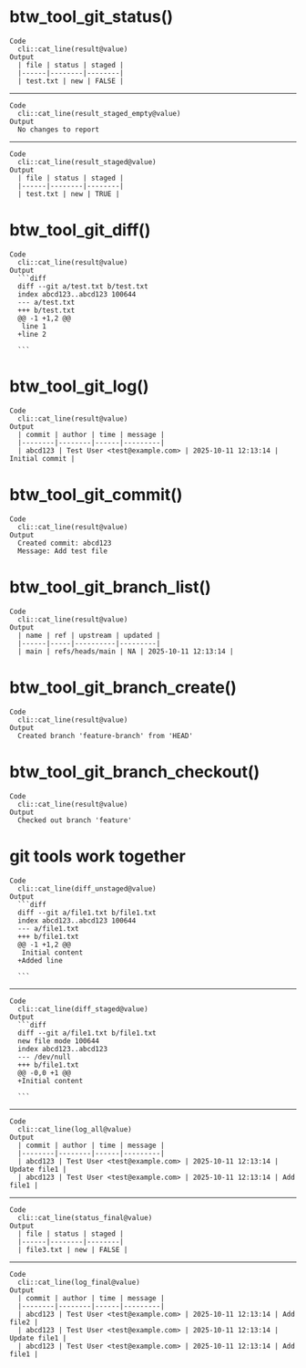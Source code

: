 # btw_tool_git_status()

    Code
      cli::cat_line(result@value)
    Output
      | file | status | staged |
      |------|--------|--------|
      | test.txt | new | FALSE |

---

    Code
      cli::cat_line(result_staged_empty@value)
    Output
      No changes to report

---

    Code
      cli::cat_line(result_staged@value)
    Output
      | file | status | staged |
      |------|--------|--------|
      | test.txt | new | TRUE |

# btw_tool_git_diff()

    Code
      cli::cat_line(result@value)
    Output
      ```diff
      diff --git a/test.txt b/test.txt
      index abcd123..abcd123 100644
      --- a/test.txt
      +++ b/test.txt
      @@ -1 +1,2 @@
       line 1
      +line 2
      
      ```

# btw_tool_git_log()

    Code
      cli::cat_line(result@value)
    Output
      | commit | author | time | message |
      |--------|--------|------|---------|
      | abcd123 | Test User <test@example.com> | 2025-10-11 12:13:14 | Initial commit |

# btw_tool_git_commit()

    Code
      cli::cat_line(result@value)
    Output
      Created commit: abcd123
      Message: Add test file

# btw_tool_git_branch_list()

    Code
      cli::cat_line(result@value)
    Output
      | name | ref | upstream | updated |
      |------|-----|----------|---------|
      | main | refs/heads/main | NA | 2025-10-11 12:13:14 |

# btw_tool_git_branch_create()

    Code
      cli::cat_line(result@value)
    Output
      Created branch 'feature-branch' from 'HEAD'

# btw_tool_git_branch_checkout()

    Code
      cli::cat_line(result@value)
    Output
      Checked out branch 'feature'

# git tools work together

    Code
      cli::cat_line(diff_unstaged@value)
    Output
      ```diff
      diff --git a/file1.txt b/file1.txt
      index abcd123..abcd123 100644
      --- a/file1.txt
      +++ b/file1.txt
      @@ -1 +1,2 @@
       Initial content
      +Added line
      
      ```

---

    Code
      cli::cat_line(diff_staged@value)
    Output
      ```diff
      diff --git a/file1.txt b/file1.txt
      new file mode 100644
      index abcd123..abcd123
      --- /dev/null
      +++ b/file1.txt
      @@ -0,0 +1 @@
      +Initial content
      
      ```

---

    Code
      cli::cat_line(log_all@value)
    Output
      | commit | author | time | message |
      |--------|--------|------|---------|
      | abcd123 | Test User <test@example.com> | 2025-10-11 12:13:14 | Update file1 |
      | abcd123 | Test User <test@example.com> | 2025-10-11 12:13:14 | Add file1 |

---

    Code
      cli::cat_line(status_final@value)
    Output
      | file | status | staged |
      |------|--------|--------|
      | file3.txt | new | FALSE |

---

    Code
      cli::cat_line(log_final@value)
    Output
      | commit | author | time | message |
      |--------|--------|------|---------|
      | abcd123 | Test User <test@example.com> | 2025-10-11 12:13:14 | Add file2 |
      | abcd123 | Test User <test@example.com> | 2025-10-11 12:13:14 | Update file1 |
      | abcd123 | Test User <test@example.com> | 2025-10-11 12:13:14 | Add file1 |

